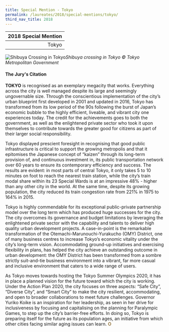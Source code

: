 ```yaml
---
title: Special Mention - Tokyo
permalink: /laureates/2018/special-mentions/tokyo/
third_nav_title: 2018
---
```


| 2018 Special Mention |
|---:|
| Tokyo |

![Shibuya Crossing in Tokyo](/images/special-mentions/tokyo.jpg)_Shibuya crossing in Tokyo © Tokyo Metropolitan Government_

#### **The Jury's Citation**

**TOKYO** is recognised as an exemplary megacity that works. Everything across the city is well managed despite its large and seemingly ungovernable size. Through the conscientious implementation of the city’s urban blueprint first developed in 2001 and updated in 2016, Tokyo has transformed from its low period of the 90s following the burst of Japan’s economic bubble to the highly efficient, liveable, and vibrant city one experiences today. The credit for the achievements goes to both the government, as well as the enlightened private sector who took it upon themselves to contribute towards the greater good for citizens as part of their larger social responsibility. 

Tokyo displayed prescient foresight in recognising that good public infrastructure is critical to support the growing metropolis and that it epitomises the Japanese concept of “kaizen” through its long-term provision of, and continuous investment in, its public transportation network over 60 years to ensure its contemporary efficiency and success. The results are evident: in most parts of central Tokyo, it only takes 5 to 10 minutes on foot to reach the nearest train station, while the city’s train modal share within its 23 Special Wards is at an impressive 48% - higher than any other city in the world. At the same time, despite its growing population, the city reduced its train congestion rate from 221% in 1975 to 164% in 2015. 

Tokyo is highly commendable for its exceptional public-private partnership model over the long term which has produced huge successes for the city. The city overcomes its governance and budget limitations by leveraging the enlightened private sector with the capability and talents to deliver high quality urban development projects. A case-in-point is the remarkable transformation of the Otemachi-Marunouchi-Yurakucho (OMY) District, one of many business centres to increase Tokyo’s economic vitality under the city’s long-term vision. Accommodating ground-up initiatives and exercising flexibility in plans, has helped the city achieve an outstanding outcome in urban development: the OMY District has been transformed from a sombre strictly suit-and-tie business environment into a vibrant, far more casual and inclusive environment that caters to a wide range of users. 

As Tokyo moves towards hosting the Tokyo Summer Olympics 2020, it has in place a planned vision for the future toward which the city is working. Under the Action Plan 2020, the city focuses on three aspects: “Safe City”, “Diverse City”, and “Smart City” to make the city resilient, accommodating, and open to broader collaborations to meet future challenges. Governor Yuriko Koike is an inspiration for her leadership, as seen in her drive for inclusiveness by focusing and capitalising on the planning for Paralympic Games, to step up the city’s barrier-free efforts. In doing so, Tokyo is preparing itself for the future as its population ages, an initiative from which other cities facing similar aging issues can learn. **<font color="#967942">O</font>** 
